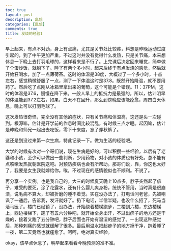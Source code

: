 ```yaml
---
toc: true
layout: post
description: 乱想
categories: [乱想]
comments: true
title: 发烧的经验1
---
```


早上起来，有点不对劲，身上有点痛，尤其是关节处比较疼，料想是昨晚运动过度引起的，到了中午更加严重，不过这时并没有觉得什么发热，只是关节痛，本来想休息一下晚上去打羽毛球的，这样看来是不行了。上完课后决定回来睡觉，简单做了个蛋炒饭，就躺下了。睡了有两个多小时，起来后终于有点发烧的感觉，然后就开始狂喝水，加了一点薄荷茶。这时的体温是38度，大概过了一个多小时，十点左右，感觉稍微舒服了一点，测了一下体温这时是37.8。既然开始降温，就不要用药了。然后吃了点刚从冰箱里拿出来的葡萄，这个可能是个错误。11：37PM，这时的体温是37.6，慢慢在降下来。一般人早上的抵抗力是最强的，所以，估计明早的体温能到37.2左右，如果，白天不在回升，那么到傍晚应该能痊愈，周四白天休息，晚上可以打羽毛球了。

这次发热很奇怪，完全没有其他的症状，只有关节痛和体温高，这还是头一次碰到。根源嘛，估计是开学前的作息时间比较混乱，有时候三点才睡。起因嘛，估计是昨晚和师兄一起出去吃饭，零下十来度，忘了穿秋裤了。

这还是到没过来第一次生病，特此记录一下。做为生活的经验吧。

大学的时候有次对一个哥们说，现在生病是好的，可以积攒一些经验，以后有了老婆和小孩，至少可以做出一些判断，少用药物，对小孩的体质也有好处。总不能有点咳嗽发热就朝医院送吧。对预防疾病也会有所帮助。那哥们说，靠，你这也太好了，我要是女生我就嫁给你。唉，不过现在的感情貌似也不顺利。不说了。

再分享一个实例。也是我自己的。大三的时候夏天晚上10点多，脖子突然起了痱子，难受的要死，涂了花露水，还有什么婴儿爽身粉，统统不管用，当时真是很崩溃，说毛病不算大，却被折磨的睡不着觉。实在没办法了，打电话问老爸，先被嘲讽了一通后，告诉我，发汗就好了。扔下电话，半信半疑，也没什么招了，死马当活马医了。楼门已经锁了，没办法，开始绕着楼梯跑步，二楼到六楼，东边楼梯上，西边楼梯下，跑了有五六分钟吧，就开始全身出汗，不过出痱子的地方还是干燥的，接着又跑了五分钟吧，脖子后面也开始有温湿的感觉了。一出现这种感觉后，那种刺痛的感觉就缓解了很多。最后用温水把起痱子的地方擦干净，趴着睡了一夜，第二天竟然也就痊愈了。呵呵，绝对真实经验。

okay，该早点休息了，明早起来看看今晚预测的准不准。